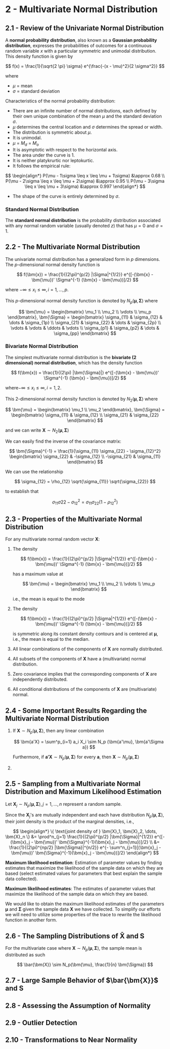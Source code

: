 # 2 - Multivariate Normal Distribution

## 2.1 - Review of the Univariate Normal Distribution

A **normal probability distribution**, also known as a **Gaussian probability distribution**, expresses the probabilities of outcomes for a continuous random variable $x$ with a particular symmetric and unimodal distribution. This density function is given by

$$ f(x) = \frac{1}{\sqrt{2 \pi} \sigma} e^{\frac{-(x - \mu)^2}{2 \sigma^2}} $$

where
- $\mu$ = mean
- $\sigma$ = standard deviation

Characteristics of the normal probability distribution:
- There are an infinite number of normal distributions, each defined by their own unique combination of the mean $\mu$ and the standard deviation $\sigma$.
- $\mu$ determines the central location and $\sigma$ determines the spread or width.
- The distribution is symmetric about $\mu$.
- It is unimodal.
- $\mu$ = $M_d$ = $M_o$
- It is asymptotic with respect to the horizontal axis.
- The area under the curve is $1$.
- It is neither platykrurtic nor leptokurtic.
- It follows the empirical rule:

$$ \begin{align*}
    P(\mu - 1\sigma \leq x \leq \mu + 1\sigma) &\approx 0.68 \\
    P(\mu - 2\sigma \leq x \leq \mu + 2\sigma) &\approx 0.95 \\
    P(\mu - 3\sigma \leq x \leq \mu + 3\sigma) &\approx 0.997
\end{align*} $$

- The shape of the curve is entirely determined by $\sigma$.

### Standard Normal Distribution

The **standard normal distribution** is the probability distribution associated with any normal random variable (usually denoted $z$) that has $\mu = 0$ and $\sigma = 1$.

## 2.2 - The Multivariate Normal Distribution

The univariate normal distribution has a generalized form in $p$ dimensions. The $p$-dimensional normal density function is

$$ f(\bm{x}) = \frac{1}{(2\pi)^{p/2} |\Sigma|^{1/2}} e^{[-(\bm{x} - \bm{\mu})' \Sigma^{-1} (\bm{x} - \bm{\mu})]/2} $$

where $-\infty \leq x_i \leq \infty, i = 1, \dots, p$.

This $p$-dimensional normal density function is denoted by $N_p (\bm{\mu}, \bm{\Sigma})$ where

$$ \bm{\mu} = \begin{bmatrix} \mu_1 \\ \mu_2 \\ \vdots \\ \mu_p \end{bmatrix}, \bm{\Sigma} = \begin{bmatrix}
    \sigma_{11} & \sigma_{12} & \dots & \sigma_{1p} \\
    \sigma_{21} & \sigma_{22} & \dots & \sigma_{2p} \\
    \vdots & \vdots & \ddots & \vdots \\
    \sigma_{p1} & \sigma_{p2} & \dots & \sigma_{pp}
\end{bmatrix} $$

### Bivariate Normal Distribution

The simplest multivariate normal distribution is the **bivariate (2 dimensional) normal distribution**, which has the density function

$$ f(\bm{x}) = \frac{1}{(2\pi) |\bm{\Sigma}|} e^{[-(\bm{x} - \bm{\mu})' \Sigma^{-1} (\bm{x} - \bm{\mu})]/2} $$

where$-\infty \leq x_i \leq \infty, i = 1, 2$.

This $2$-dimensional normal density function is denoted by $N_2 (\bm{\mu}, \bm{\Sigma})$ where

$$ \bm{\mu} = \begin{bmatrix} \mu_1 \\ \mu_2 \end{bmatrix}, \bm{\Sigma} = \begin{bmatrix}
    \sigma_{11} & \sigma_{12} \\
    \sigma_{21} & \sigma_{22}
\end{bmatrix} $$

and we can write $\bm{X} \sim N_2 (\bm{\mu}, \bm{\Sigma})$

We can easily find the inverse of the covariance matrix:

$$ \bm{\Sigma}^{-1} = \frac{1}{\sigma_{11} \sigma_{22} - \sigma_{12}^2} \begin{bmatrix}
    \sigma_{22} & -\sigma_{12} \\
    -\sigma_{21} & \sigma_{11}
\end{bmatrix} $$

We can use the relationship

$$ \sigma_{12} = \rho_{12} \sqrt{\sigma_{11}} \sqrt{\sigma_{22}} $$

to establish that

$$ \sigma_{11} \sigma{22} - \sigma_{12}^2 = \sigma_{11} \sigma_{22} (1 - \rho_{12}^2) $$



## 2.3 - Properties of the Multivariate Normal Distribution

For any multivariate normal random vector $\bm{X}$:
1. The density

   $$ f(\bm{x}) = \frac{1}{(2\pi)^{p/2} |\Sigma|^{1/2}} e^{[-(\bm{x} - \bm{\mu})' \Sigma^{-1} (\bm{x} - \bm{\mu})]/2} $$

   has a maximum value at

   $$ \bm{\mu} = \begin{bmatrix} \mu_1 \\ \mu_2 \\ \vdots \\ \mu_p \end{bmatrix} $$

   i.e., the mean is equal to the mode

2. The density 
   
   $$ f(\bm{x}) = \frac{1}{(2\pi)^{p/2} |\Sigma|^{1/2}} e^{[-(\bm{x} - \bm{\mu})' \Sigma^{-1} (\bm{x} - \bm{\mu})]/2} $$

   is symmetric along its constant density contours and is centered at $\bm{\mu}$, i.e., the mean is equal to the median.
3. All linear combinations of the components of $\bm{X}$ are normally distributed.
4. All subsets of the components of $\bm{X}$ have a (multivariate) normal distribution.
5. Zero covariance implies that the corresponding components of $\bm{X}$ are independently distributed.
6. All conditional distributions of the components of $\bm{X}$ are (multivariate) normal.

## 2.4 - Some Important Results Regarding the Multivariate Normal Distribution

1. If $\bm{X} \sim N_p(\bm{\mu}, \bm{\Sigma})$, then any linear combination
   
   $$ \bm{a'X} = \sum^p_{i=1} a_i X_i \sim N_p (\bm{a'\mu}, \bm{a'\Sigma a}) $$

   Furthermore, if $\bm{a'X} \sim N_p(\bm{\mu}, \bm{\Sigma})$ for every $\bm{a}$, then $\bm{X} \sim N_p(\bm{\mu}, \bm{\Sigma})$

2. 

## 2.5 - Sampling from a Multivariate Normal Distribution and Maximum Likelihood Estimation

Let $\bm{X}_j \sim N_p (\bm{\mu}, \bm{\Sigma}), j = 1, \dots, n$ represent a random sample.

Since the $\bm{X}_j$'s are mutually independent and each have distribution $N_p (\bm{\mu}, \bm{\Sigma})$, their joint density is the product of the marginal densities, i.e.,

$$ \begin{align*} \{ \text{joint density of } \bm{X}_1, \bm{X}_2, \dots, \bm{X}_n \}
&= \prod^n_{j=1} \frac{1}{(2\pi)^{p/2} |\bm{\Sigma}|^{1/2}} e^{[-(\bm{x}_j - \bm{\mu})' \bm{\Sigma}^{-1}(\bm{x}_j - \bm{\mu})]/2}  \\
&= \frac{1}{(2\pi)^{np/2} |\bm{\Sigma}|^{n/2}} e^{- \sum^n_{j=1}[(\bm{x}_j - \bm{\mu})' \bm{\Sigma}^{-1}(\bm{x}_j - \bm{\mu})]/2}
\end{align*} $$

**Maximum likelihood estimation**: Estimation of parameter values by finding estimates that maximize the likelihood of the sample data on which they are based (select estimated values for parameters that best explain the sample data collected).

**Maximum likelihood estimates**: The estimates of parameter values that maximize the likelihood of the sample data on which they are based.

We would like to obtain the maximum likelihood estimates of the parameters $\bm{\mu}$ and $\bm{\Sigma}$ given the sample data $\bm{X}$ we have collected. To simplify our efforts we will need to utilize some properties of the trace to rewrite the likelihood function in another form.



## 2.6 - The Sampling Distributions of $\bm{\bar{X}}$ and $\bm{S}$

For the multivariate case where $\bm{X} \sim N_p(\bm{\mu}, \bm{\Sigma})$, the sample mean is distributed as such

$$ \bar{\bm{X}} \sim N_p(\bm{\mu}, \frac{1}{n} \bm{\Sigma}) $$

## 2.7 - Large Sample Behavior of $\bar{\bm{X}}$ and $\bm{S}$



## 2.8 - Assessing the Assumption of Normality



## 2.9 - Outlier Detection



## 2.10 - Transformations to Near Normality


